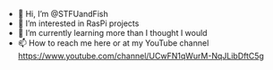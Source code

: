 - 👋 Hi, I’m @STFUandFish
- 👀 I’m interested in RasPi projects
- 🌱 I’m currently learning more than I thought I would
- 📫 How to reach me here or at my YouTube channel https://www.youtube.com/channel/UCwFN1qWurM-NqJLibDftC5g


<!---
STFUandFish/STFUandFish is a ✨ special ✨ repository because its `README.md` (this file) appears on your GitHub profile.
You can click the Preview link to take a look at your changes.
--->
